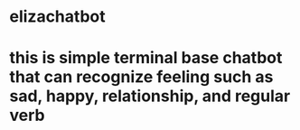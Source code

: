 # elizachatbot
# this is simple terminal base chatbot that can recognize feeling such as sad, happy, relationship, and regular verb 
